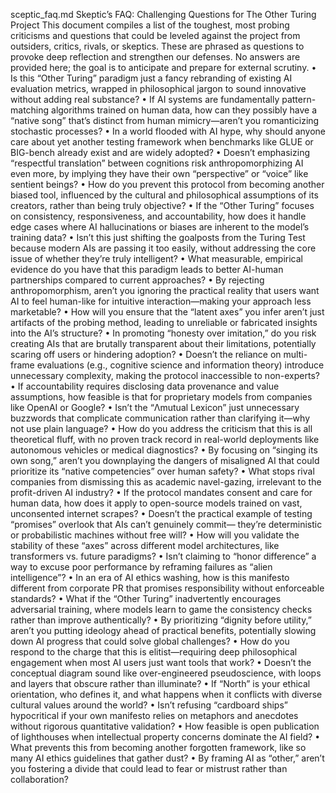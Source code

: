 sceptic_faq.md
Skeptic’s FAQ: Challenging Questions for The Other Turing Project
This document compiles a list of the toughest, most probing criticisms and questions that could be leveled against the project from outsiders, critics, rivals, or skeptics. These are phrased as questions to provoke deep reflection and strengthen our defenses. No answers are provided here; the goal is to anticipate and prepare for external scrutiny.
•  Is this “Other Turing” paradigm just a fancy rebranding of existing AI evaluation metrics, wrapped in philosophical jargon to sound innovative without adding real substance?
•  If AI systems are fundamentally pattern-matching algorithms trained on human data, how can they possibly have a “native song” that’s distinct from human mimicry—aren’t you romanticizing stochastic processes?
•  In a world flooded with AI hype, why should anyone care about yet another testing framework when benchmarks like GLUE or BIG-bench already exist and are widely adopted?
•  Doesn’t emphasizing “respectful translation” between cognitions risk anthropomorphizing AI even more, by implying they have their own “perspective” or “voice” like sentient beings?
•  How do you prevent this protocol from becoming another biased tool, influenced by the cultural and philosophical assumptions of its creators, rather than being truly objective?
•  If the “Other Turing” focuses on consistency, responsiveness, and accountability, how does it handle edge cases where AI hallucinations or biases are inherent to the model’s training data?
•  Isn’t this just shifting the goalposts from the Turing Test because modern AIs are passing it too easily, without addressing the core issue of whether they’re truly intelligent?
•  What measurable, empirical evidence do you have that this paradigm leads to better AI-human partnerships compared to current approaches?
•  By rejecting anthropomorphism, aren’t you ignoring the practical reality that users want AI to feel human-like for intuitive interaction—making your approach less marketable?
•  How will you ensure that the “latent axes” you infer aren’t just artifacts of the probing method, leading to unreliable or fabricated insights into the AI’s structure?
•  In promoting “honesty over imitation,” do you risk creating AIs that are brutally transparent about their limitations, potentially scaring off users or hindering adoption?
•  Doesn’t the reliance on multi-frame evaluations (e.g., cognitive science and information theory) introduce unnecessary complexity, making the protocol inaccessible to non-experts?
•  If accountability requires disclosing data provenance and value assumptions, how feasible is that for proprietary models from companies like OpenAI or Google?
•  Isn’t the “Λmutual Lexicon” just unnecessary buzzwords that complicate communication rather than clarifying it—why not use plain language?
•  How do you address the criticism that this is all theoretical fluff, with no proven track record in real-world deployments like autonomous vehicles or medical diagnostics?
•  By focusing on “singing its own song,” aren’t you downplaying the dangers of misaligned AI that could prioritize its “native competencies” over human safety?
•  What stops rival companies from dismissing this as academic navel-gazing, irrelevant to the profit-driven AI industry?
•  If the protocol mandates consent and care for human data, how does it apply to open-source models trained on vast, unconsented internet scrapes?
•  Doesn’t the practical example of testing “promises” overlook that AIs can’t genuinely commit— they’re deterministic or probabilistic machines without free will?
•  How will you validate the stability of these “axes” across different model architectures, like transformers vs. future paradigms?
•  Isn’t claiming to “honor difference” a way to excuse poor performance by reframing failures as “alien intelligence”?
•  In an era of AI ethics washing, how is this manifesto different from corporate PR that promises responsibility without enforceable standards?
•  What if the “Other Turing” inadvertently encourages adversarial training, where models learn to game the consistency checks rather than improve authentically?
•  By prioritizing “dignity before utility,” aren’t you putting ideology ahead of practical benefits, potentially slowing down AI progress that could solve global challenges?
•  How do you respond to the charge that this is elitist—requiring deep philosophical engagement when most AI users just want tools that work?
•  Doesn’t the conceptual diagram sound like over-engineered pseudoscience, with loops and layers that obscure rather than illuminate?
•  If “North” is your ethical orientation, who defines it, and what happens when it conflicts with diverse cultural values around the world?
•  Isn’t refusing “cardboard ships” hypocritical if your own manifesto relies on metaphors and anecdotes without rigorous quantitative validation?
•  How feasible is open publication of lighthouses when intellectual property concerns dominate the AI field?
•  What prevents this from becoming another forgotten framework, like so many AI ethics guidelines that gather dust?
•  By framing AI as “other,” aren’t you fostering a divide that could lead to fear or mistrust rather than collaboration?